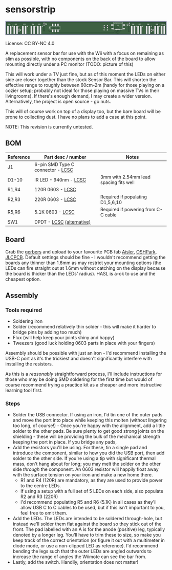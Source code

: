 # sensorstrip

![Image of PCB](resources/sensorstrip-render.png)

License: CC BY-NC 4.0

A replacement sensor bar for use with the Wii with a focus on remaining as slim as possible, with no components on the back of the board to allow mounting directly under a PC monitor (TODO: picture of this)

This will work under a TV just fine, but as of this moment the LEDs on either side are closer together than the stock Sensor Bar. This will shorten the effective range to roughly between 60cm-2m (handy for those playing on a cozier setup; probably not ideal for those playing on massive TVs in their livingrooms). If there's enough demand, I may create a wider version. Alternatively, the project is open source - go nuts.

This will of course work on top of a display too, but the bare board will be prone to collecting dust. I have no plans to add a case at this point.

NOTE: This revision is currently untested.

## BOM

| Reference | Part desc / number | Notes |
|----------|-------------|-------|
| J1 | 6-pin SMD Type C connector - [LCSC](https://lcsc.com/product-detail/USB-Connectors_DEALON-USB-TYPE-C-007_C2927027.html) |  |
| D1-10 | IR LED - 940nm - [LCSC](https://lcsc.com/product-detail/Infrared-IR-LEDs_Everlight-Elec-IR204-H60_C60099.html) | 3mm with 2.54mm lead spacing fits well |
| R1,R4 | 120R 0603 - [LCSC](https://lcsc.com/product-detail/Chip-Resistor-Surface-Mount_PANASONIC-ERJ3EKF1200V_C169257.html) | |
| R2,R3 | 220R 0603 - [LCSC](https://lcsc.com/product-detail/Chip-Resistor-Surface-Mount_PANASONIC-ERJ3EKF2200V_C403073.html) | Required if populating D1,5,6,10 |
| R5,R6 | 5.1K 0603 - [LCSC](https://lcsc.com/product-detail/Chip-Resistor-Surface-Mount_PANASONIC-ERJ3EKF5101V_C123727.html) | Required if powering from C-C cable |
| SW1 | DPDT - [LCSC](https://lcsc.com/product-detail/Slide-Switches_C-K-JS202011SCQN_C221666.html) [(alternative)](https://lcsc.com/product-detail/Slide-Switches_XKB-Connectivity-SS-3235S-L1_C500055.html)  | |

## Board

Grab the [gerbers](https://github.com/eatnooM/sensorstrip/blob/main/sensorstrip-gerbers.zip) and upload to your favourite PCB fab [Aisler](https://aisler.net/), [OSHPark](https://oshpark.com/), [JLCPCB](https://jlcpcb.com/). Default settings should be fine - I wouldn't recommend getting the boards any thinner than 1.6mm as may restrict your mounting options (the LEDs can fire straight out at 1.6mm without catching on the display because the board is thicker than the LEDs' radius). HASL is a-ok to use and the cheapest option.


## Assembly

### Tools required
- Soldering iron
- Solder (recommend relatively thin solder - this will make it harder to bridge pins by adding too much)
- Flux (will help keep your joints shiny and happy)
- Tweezers (good luck holding 0603 parts in place with your fingers)

Assembly should be possible with just an iron - I'd recommend installing the USB-C port as it's the trickiest and doesn't significantly interfere with installing the resistors.

As this is a _reasonably_ straightforward process, I'll include instructions for those who may be doing SMD soldering for the first time but would of course recommend trying a practice kit as a cheaper and more instructive learning tool first.

### Steps
- Solder the USB connector. If using an iron, I'd tin one of the outer pads and move the port into place while keeping this molten (without lingering too long, of course!) - Once you're happy with the alignment, add a little solder to the other pads. Be sure plenty to get good strong joints on the shielding - these will be providing the bulk of the mechanical strength keeping the port in place. If you bridge any pads, 
- Add the resistors you'll be using. For these, tin a single pad and introduce the component, similar to how you did the USB port, then add solder to the other side. If you're using a tip with significant thermal mass, don't hang about for long; you may melt the solder on the other side _through_ the component. An 0603 resistor will happily float away with the surface tension on your iron and make a new home there.
	- R1 and R4 (120R) are mandatory, as they are used to provide power to the centre LEDs.
	- If using a setup with a full set of 5 LEDs on each side, also populate R2 and R3 (220R)
	- I'd recommend populating R5 and R6 (5.1K) in all cases as they'll allow USB C to C cables to be used, but if this isn't important to you, feel free to omit them.
- Add the LEDs. The LEDs are intended to be soldered through-hole, but instead we'll solder them flat against the board so they stick out of the front. The pad labelled with an A is for the anode (positive) leg, typically denoted by a longer leg. You'll have to trim these to size, so make you keep track of the correct orientation (or figure it out with a multimeter in diode mode, or use a non-clipped LED as reference). I'd recommend bending the legs such that the outer LEDs are angled outwards to increase the range of angles the Wiimote can see the bar from.
- Lastly, add the switch. Handily, orientation does not matter!
